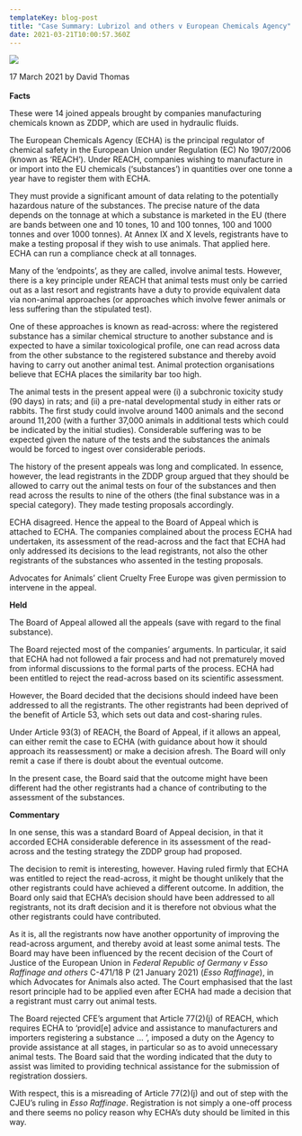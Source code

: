 ```yaml
---
templateKey: blog-post
title: "Case Summary: Lubrizol and others v European Chemicals Agency"
date: 2021-03-21T10:00:57.360Z
---
```

![](/img/blog-picjpg.jpg)

17 March 2021 by David Thomas \
\
**Facts**

These were 14 joined appeals brought by companies manufacturing chemicals known as ZDDP, which are used in hydraulic fluids.

The European Chemicals Agency (ECHA) is the principal regulator of chemical safety in the European Union under Regulation (EC) No 1907/2006 (known as ‘REACH’). Under REACH, companies wishing to manufacture in or import into the EU chemicals (‘substances’) in quantities over one tonne a year have to register them with ECHA.

They must provide a significant amount of data relating to the potentially hazardous nature of the substances. The precise nature of the data depends on the tonnage at which a substance is marketed in the EU (there are bands between one and 10 tones, 10 and 100 tonnes, 100 and 1000 tonnes and over 1000 tonnes). At Annex IX and X levels, registrants have to make a testing proposal if they wish to use animals. That applied here. ECHA can run a compliance check at all tonnages.

Many of the ‘endpoints’, as they are called, involve animal tests. However, there is a key principle under REACH that animal tests must only be carried out as a last resort and registrants have a duty to provide equivalent data via non-animal approaches (or approaches which involve fewer animals or less suffering than the stipulated test).

One of these approaches is known as read-across: where the registered substance has a similar chemical structure to another substance and is expected to have a similar toxicological profile, one can read across data from the other substance to the registered substance and thereby avoid having to carry out another animal test. Animal protection organisations believe that ECHA places the similarity bar too high.

The animal tests in the present appeal were (i) a subchronic toxicity study (90 days) in rats; and (ii) a pre-natal developmental study in either rats or rabbits. The first study could involve around 1400 animals and the second around 11,200 (with a further 37,000 animals in additional tests which could be indicated by the initial studies). Considerable suffering was to be expected given the nature of the tests and the substances the animals would be forced to ingest over considerable periods.

The history of the present appeals was long and complicated. In essence, however, the lead registrants in the ZDDP group argued that they should be allowed to carry out the animal tests on four of the substances and then read across the results to nine of the others (the final substance was in a special category). They made testing proposals accordingly.

ECHA disagreed. Hence the appeal to the Board of Appeal which is attached to ECHA. The companies complained about the process ECHA had undertaken, its assessment of the read-across and the fact that ECHA had only addressed its decisions to the lead registrants, not also the other registrants of the substances who assented in the testing proposals.

Advocates for Animals’ client Cruelty Free Europe was given permission to intervene in the appeal.

**Held**

The Board of Appeal allowed all the appeals (save with regard to the final substance).

The Board rejected most of the companies’ arguments. In particular, it said that ECHA had not followed a fair process and had not prematurely moved from informal discussions to the formal parts of the process. ECHA had been entitled to reject the read-across based on its scientific assessment.

However, the Board decided that the decisions should indeed have been addressed to all the registrants. The other registrants had been deprived of the benefit of Article 53, which sets out data and cost-sharing rules.

Under Article 93(3) of REACH, the Board of Appeal, if it allows an appeal, can either remit the case to ECHA (with guidance about how it should approach its reassessment) or make a decision afresh. The Board will only remit a case if there is doubt about the eventual outcome.

In the present case, the Board said that the outcome might have been different had the other registrants had a chance of contributing to the assessment of the substances.

**Commentary**

In one sense, this was a standard Board of Appeal decision, in that it accorded ECHA considerable deference in its assessment of the read-across and the testing strategy the ZDDP group had proposed.

The decision to remit is interesting, however. Having ruled firmly that ECHA was entitled to reject the read-across, it might be thought unlikely that the other registrants could have achieved a different outcome. In addition, the Board only said that ECHA’s decision should have been addressed to all registrants, not its draft decision and it is therefore not obvious what the other registrants could have contributed.

As it is, all the registrants now have another opportunity of improving the read-across argument, and thereby avoid at least some animal tests. The Board may have been influenced by the recent decision of the Court of Justice of the European Union in *Federal Republic of Germany v Esso Raffinage and others* C-471/18 P (21 January 2021) (*Esso Raffinage*), in which Advocates for Animals also acted. The Court emphasised that the last resort principle had to be applied even after ECHA had made a decision that a registrant must carry out animal tests.

The Board rejected CFE’s argument that Article 77(2)(j) of REACH, which requires ECHA to ‘provid\[e] advice and assistance to manufacturers and importers registering a substance … ’, imposed a duty on the Agency to provide assistance at all stages, in particular so as to avoid unnecessary animal tests. The Board said that the wording indicated that the duty to assist was limited to providing technical assistance for the submission of registration dossiers.

With respect, this is a misreading of Article 77(2)(j) and out of step with the CJEU’s ruling in *Esso Raffinage*. Registration is not simply a one-off process and there seems no policy reason why ECHA’s duty should be limited in this way.
